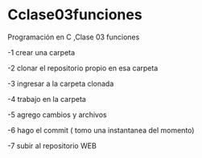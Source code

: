 # Cclase03funciones
Programación en C ,Clase 03  funciones

-1 crear una carpeta

-2 clonar el repositorio propio en esa carpeta

-3 ingresar a la carpeta clonada

-4 trabajo en la carpeta

-5 agrego cambios y archivos

-6 hago el commit ( tomo una instantanea del momento)

-7 subir al repositorio WEB

